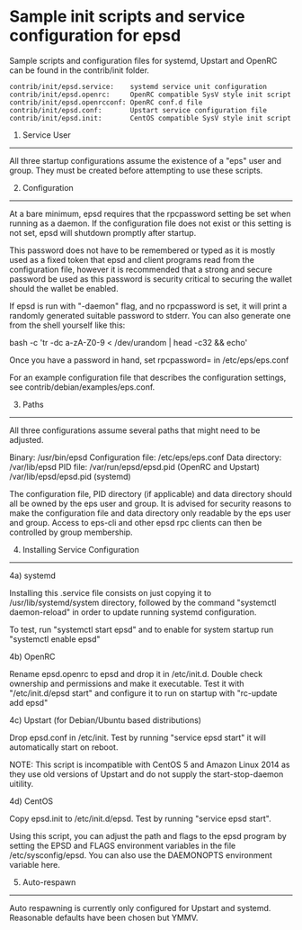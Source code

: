 Sample init scripts and service configuration for epsd
==========================================================

Sample scripts and configuration files for systemd, Upstart and OpenRC
can be found in the contrib/init folder.

    contrib/init/epsd.service:    systemd service unit configuration
    contrib/init/epsd.openrc:     OpenRC compatible SysV style init script
    contrib/init/epsd.openrcconf: OpenRC conf.d file
    contrib/init/epsd.conf:       Upstart service configuration file
    contrib/init/epsd.init:       CentOS compatible SysV style init script

1. Service User
---------------------------------

All three startup configurations assume the existence of a "eps" user
and group.  They must be created before attempting to use these scripts.

2. Configuration
---------------------------------

At a bare minimum, epsd requires that the rpcpassword setting be set
when running as a daemon.  If the configuration file does not exist or this
setting is not set, epsd will shutdown promptly after startup.

This password does not have to be remembered or typed as it is mostly used
as a fixed token that epsd and client programs read from the configuration
file, however it is recommended that a strong and secure password be used
as this password is security critical to securing the wallet should the
wallet be enabled.

If epsd is run with "-daemon" flag, and no rpcpassword is set, it will
print a randomly generated suitable password to stderr.  You can also
generate one from the shell yourself like this:

bash -c 'tr -dc a-zA-Z0-9 < /dev/urandom | head -c32 && echo'

Once you have a password in hand, set rpcpassword= in /etc/eps/eps.conf

For an example configuration file that describes the configuration settings,
see contrib/debian/examples/eps.conf.

3. Paths
---------------------------------

All three configurations assume several paths that might need to be adjusted.

Binary:              /usr/bin/epsd
Configuration file:  /etc/eps/eps.conf
Data directory:      /var/lib/epsd
PID file:            /var/run/epsd/epsd.pid (OpenRC and Upstart)
                     /var/lib/epsd/epsd.pid (systemd)

The configuration file, PID directory (if applicable) and data directory
should all be owned by the eps user and group.  It is advised for security
reasons to make the configuration file and data directory only readable by the
eps user and group.  Access to eps-cli and other epsd rpc clients
can then be controlled by group membership.

4. Installing Service Configuration
-----------------------------------

4a) systemd

Installing this .service file consists on just copying it to
/usr/lib/systemd/system directory, followed by the command
"systemctl daemon-reload" in order to update running systemd configuration.

To test, run "systemctl start epsd" and to enable for system startup run
"systemctl enable epsd"

4b) OpenRC

Rename epsd.openrc to epsd and drop it in /etc/init.d.  Double
check ownership and permissions and make it executable.  Test it with
"/etc/init.d/epsd start" and configure it to run on startup with
"rc-update add epsd"

4c) Upstart (for Debian/Ubuntu based distributions)

Drop epsd.conf in /etc/init.  Test by running "service epsd start"
it will automatically start on reboot.

NOTE: This script is incompatible with CentOS 5 and Amazon Linux 2014 as they
use old versions of Upstart and do not supply the start-stop-daemon uitility.

4d) CentOS

Copy epsd.init to /etc/init.d/epsd. Test by running "service epsd start".

Using this script, you can adjust the path and flags to the epsd program by
setting the EPSD and FLAGS environment variables in the file
/etc/sysconfig/epsd. You can also use the DAEMONOPTS environment variable here.

5. Auto-respawn
-----------------------------------

Auto respawning is currently only configured for Upstart and systemd.
Reasonable defaults have been chosen but YMMV.
